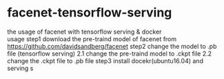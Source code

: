# facenet-tensorflow-serving
the usage of facenet with tensorflow serving & docker<br> 
usage
step1
download the pre-traind model of facenet from https://github.com/davidsandberg/facenet
step2
change the model to .pb file (tensorflow serving)
  2.1
  change the pre-traind model to .ckpt file 
  2.2
  change the .ckpt file to .pb file
step3
install docekr(ubuntu16.04) and serving
s
